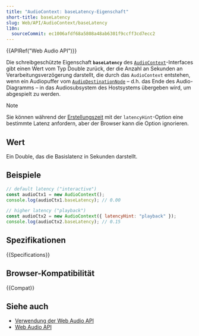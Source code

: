 ```yaml
---
title: "AudioContext: baseLatency-Eigenschaft"
short-title: baseLatency
slug: Web/API/AudioContext/baseLatency
l10n:
  sourceCommit: ec1006afdf68a5808a48ab6301f9ccff3cd7ecc2
---
```


{{APIRef("Web Audio API")}}

Die schreibgeschützte Eigenschaft **`baseLatency`** des [`AudioContext`](/de/docs/Web/API/AudioContext)-Interfaces gibt einen Wert vom Typ Double zurück, der die Anzahl an Sekunden an Verarbeitungsverzögerung darstellt, die durch das `AudioContext` entstehen, wenn ein Audiopuffer vom [`AudioDestinationNode`](/de/docs/Web/API/AudioDestinationNode) – d.h. das Ende des Audio-Diagramms – in das Audiosubsystem des Hostsystems übergeben wird, um abgespielt zu werden.

> [!NOTE]
> Sie können während der [Erstellungszeit](/de/docs/Web/API/AudioContext/AudioContext) mit der `latencyHint`-Option eine bestimmte Latenz anfordern, aber der Browser kann die Option ignorieren.

## Wert

Ein Double, das die Basislatenz in Sekunden darstellt.

## Beispiele

```js
// default latency ("interactive")
const audioCtx1 = new AudioContext();
console.log(audioCtx1.baseLatency); // 0.00

// higher latency ("playback")
const audioCtx2 = new AudioContext({ latencyHint: "playback" });
console.log(audioCtx2.baseLatency); // 0.15
```

## Spezifikationen

{{Specifications}}

## Browser-Kompatibilität

{{Compat}}

## Siehe auch

- [Verwendung der Web Audio API](/de/docs/Web/API/Web_Audio_API/Using_Web_Audio_API)
- [Web Audio API](/de/docs/Web/API/Web_Audio_API)
